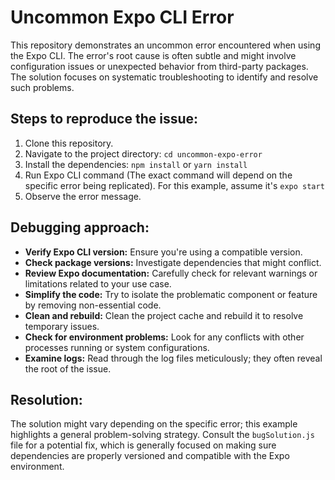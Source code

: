 # Uncommon Expo CLI Error

This repository demonstrates an uncommon error encountered when using the Expo CLI. The error's root cause is often subtle and might involve configuration issues or unexpected behavior from third-party packages. The solution focuses on systematic troubleshooting to identify and resolve such problems. 

## Steps to reproduce the issue:

1. Clone this repository.
2. Navigate to the project directory: `cd uncommon-expo-error`
3. Install the dependencies: `npm install` or `yarn install`
4. Run Expo CLI command (The exact command will depend on the specific error being replicated). For this example, assume it's `expo start`
5. Observe the error message.

## Debugging approach:

- **Verify Expo CLI version:** Ensure you're using a compatible version.
- **Check package versions:** Investigate dependencies that might conflict.
- **Review Expo documentation:** Carefully check for relevant warnings or limitations related to your use case.
- **Simplify the code:** Try to isolate the problematic component or feature by removing non-essential code.
- **Clean and rebuild:** Clean the project cache and rebuild it to resolve temporary issues.
- **Check for environment problems:** Look for any conflicts with other processes running or system configurations.
- **Examine logs:** Read through the log files meticulously; they often reveal the root of the issue.

## Resolution:

The solution might vary depending on the specific error; this example highlights a general problem-solving strategy.  Consult the `bugSolution.js` file for a potential fix, which is generally focused on making sure dependencies are properly versioned and compatible with the Expo environment.
